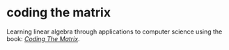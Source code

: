 # coding the matrix

Learning linear algebra through applications to computer science using the book:
<a href="http://codingthematrix.com/" target="_blank">_Coding The Matrix_</a>.
